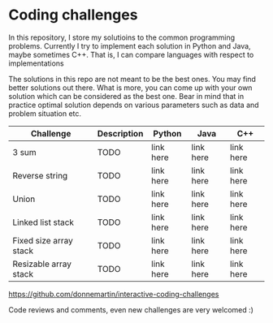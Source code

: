 # Coding challenges
In this repository, I store my solutioins to the common programming problems. Currently I try to implement each solution in Python and Java, maybe sometimes C++. That is, I can compare languages with respect to implementations

The solutions in this repo are not meant to be the best ones. You may find better solutions out there. What is more, you can come up with your own solution which can be considered as the best one. Bear in mind that in practice optimal solution depends on various parameters such as data and problem situation etc.


| Challenge  | Description  |  Python | Java | C++
|---|---|---|---|---
| 3 sum  |  TODO |  link here | link here | link here
| Reverse string  |  TODO |  link here | link here | link here
| Union  |  TODO |  link here | link here | link here
| Linked list stack  |  TODO |  link here | link here | link here
| Fixed size array stack  |  TODO |  link here | link here | link here
| Resizable array stack  |  TODO |  link here | link here | link here


https://github.com/donnemartin/interactive-coding-challenges

Code reviews and comments, even new challenges are very welcomed :)
